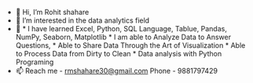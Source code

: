 - 👋 Hi, I’m Rohit shahare
- 👀 I’m interested in the data analytics field 
- 🌱 * I have learned Excel, Python, SQL Language, Tablue, Pandas, NumPy, Seaborn, Matplotlib
      * I am able to Analyze Data to Answer Questions,
      * Able to Share Data Through the Art of Visualization
      * Able to Process Data from Dirty to Clean
      * Data analysis with Python Programing
- 📫 Reach me - rmshahare30@gmail.com
     Phone - 9881797429




<!---
Rohitshahare/Rohitshahare is a ✨ special ✨ repository because its `README.md` (this file) appears on your GitHub profile.
You can click the Preview link to take a look at your changes.
--->

